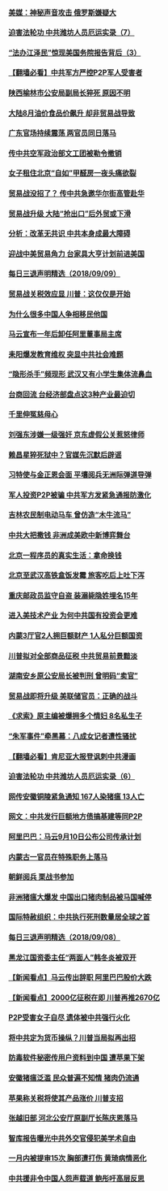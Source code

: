 #### [美媒：神秘声音攻击 俄罗斯嫌疑大](../pages/nsc413/n10707102.md) 

#### [迫害法轮功 中共潍坊人员厄运实录（7）](../pages/nsc413/n10698953.md) 

#### [“法办江泽民”惊现美国务院报告背后（3）](../pages/nsc413/n10702262.md) 

#### [【翻墙必看】中共军方严控P2P军人受害者](../pages/nsc413/n10702361.md) 

#### [陕西榆林市公安局副局长猝死 原因不明](../pages/nsc413/n10702857.md) 

#### [大陆8月油价食品价飙升 却非贸易战导致](../pages/nsc413/n10703473.md) 

#### [广东官场持续震荡 两官员同日落马](../pages/nsc413/n10703221.md) 

#### [传中共空军政治部文工团被勒令撤销](../pages/nsc413/n10702722.md) 

#### [女子租住北京“自如”甲醛房一夜头痛欲裂](../pages/nsc413/n10702672.md) 

#### [贸易战没招了？ 传中共急邀华尔街高管赴华](../pages/nsc413/n10703092.md) 

#### [贸易战升级 大陆“抢出口”后外贸或下滑](../pages/nsc413/n10702925.md) 

#### [分析：改革无共识 中共本身成最大障碍](../pages/nsc413/n10697887.md) 

#### [迎战中美贸易角力 台家具大亨计划前进美国](../pages/nsc413/n10702665.md) 

#### [每日三退声明精选（2018/09/09）](../pages/nsc413/n10702712.md) 

#### [贸易战关税效应显 川普：这仅仅是开始](../pages/nsc413/n10702499.md) 

#### [为什么很多中国人争相移民他国](../pages/nsc413/n10702084.md) 

#### [马云宣布一年后卸任阿里董事局主席](../pages/nsc413/n10702582.md) 

#### [耒阳爆发教育维权 突显中共社会难题](../pages/nsc413/n10702383.md) 

#### [“隐形杀手”频现形 武汉又有小学生集体流鼻血](../pages/nsc413/n10701423.md) 

#### [台商回流 台经济部盘点这3种产业最迫切](../pages/nsc413/n10702363.md) 

#### [千里伸冤慈母心](../pages/nsc413/n10699846.md) 

#### [刘强东涉嫌一级强奸 京东虚假公关惹怒律师](../pages/nsc413/n10702346.md) 

#### [赖昌星猝死狱中？官媒先沉默后辟谣](../pages/nsc413/n10702228.md) 

#### [习特使与金正恩会面 平壤阅兵无洲际弹道导弹](../pages/nsc413/n10702219.md) 

#### [军人投资P2P被骗 中共军方发紧急通报防激化](../pages/nsc413/n10702061.md) 

#### [吉林农民制电动马车 曾仿造“木牛流马”](../pages/nsc413/n10702171.md) 

#### [中共大把撒钱 非洲成美欧中新博弈舞台](../pages/nsc413/n10701871.md) 

#### [北京一程序员的真实生活：拿命换钱](../pages/nsc413/n10702101.md) 

#### [北京至武汉高铁盒饭发霉 旅客吃后上吐下泻](../pages/nsc413/n10702094.md) 

#### [重庆邮政员监守自盗 装溺毙隐姓埋名15年](../pages/nsc413/n10702097.md) 

#### [进入美技术产业 为何中共国有投资会更难](../pages/nsc413/n10700174.md) 

#### [内蒙3厅官2人拥巨额财产 1人私分巨额国资](../pages/nsc413/n10701862.md) 

#### [川普拟对全部商品征税 中共贸易前景黯淡](../pages/nsc413/n10701953.md) 

#### [湖南安乡原公安局长被判刑 曾明码“卖官”](../pages/nsc413/n10701904.md) 

#### [贸易战即将升级 美联储官员：正确的战斗](../pages/nsc413/n10700706.md) 

#### [《求索》原主编被爆拥多个情妇 8名私生子](../pages/nsc413/n10701842.md) 

#### [“朱军事件”牵黑幕：八成女记者遭性骚扰](../pages/nsc413/n10701831.md) 

#### [【翻墙必看】肯尼亚大报登讽刺中共漫画](../pages/nsc413/n10700623.md) 

#### [迫害法轮功 中共潍坊人员厄运实录（6）](../pages/nsc413/n10698832.md) 

#### [网传安徽铜陵紧急通知 167人染猪瘟 13人亡](../pages/nsc413/n10701025.md) 

#### [网文：中共发行巨额地方债搞基建等同P2P](../pages/nsc413/n10700943.md) 

#### [阿里巴巴：马云9月10日公布公司传承计划](../pages/nsc413/n10700845.md) 

#### [内蒙古一官员在特殊职务上落马](../pages/nsc413/n10700835.md) 

#### [朝鲜阅兵 栗战书参加](../pages/nsc413/n10701266.md) 

#### [非洲猪瘟大爆发 中国出口猪肉制品被马国喊停](../pages/nsc413/n10700720.md) 

#### [国际特赦组织：中共执行死刑数量居全球之首](../pages/nsc413/n10700700.md) 

#### [每日三退声明精选（2018/09/08）](../pages/nsc413/n10700750.md) 

#### [黑龙江国资委主任“两面人”韩冬炎被双开](../pages/nsc413/n10700529.md) 

#### [【新闻看点】马云传出辞职 阿里巴巴股价大跌](../pages/nsc413/n10700331.md) 

#### [【新闻看点】2000亿征税在即 川普再推2670亿](../pages/nsc413/n10700267.md) 

#### [P2P受害女子自尽 遗体被中共强行火化](../pages/nsc413/n10700314.md) 

#### [将中共定为货币操纵？川普当局拟再出招](../pages/nsc413/n10700231.md) 

#### [防毒软件秘密传用户资料到中国 遭苹果下架](../pages/nsc413/n10700374.md) 

#### [安徽猪瘟泛滥 民众普遍不知情 猪肉仍流通](../pages/nsc413/n10700011.md) 

#### [苹果称关税将使其产品涨价 川普支招](../pages/nsc413/n10700380.md) 

#### [张越旧部 河北公安厅原副厅长陈庆恩落马](../pages/nsc413/n10700202.md) 

#### [智库报告曝光中共外交官侵犯美学术自由](../pages/nsc413/n10698992.md) 

#### [一月内被提审15次 胸部遭打伤 黄琦病情恶化](../pages/nsc413/n10700271.md) 

#### [中共援非令中国人怨声载道 鲍彤吁高层反思](../pages/nsc413/n10699974.md) 

